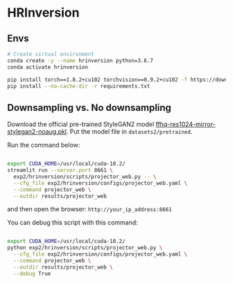 # HRInversion

## Envs
```bash
# Create virtual environment
conda create -y --name hrinversion python=3.6.7
conda activate hrinversion

pip install torch==1.8.2+cu102 torchvision==0.9.2+cu102 -f https://download.pytorch.org/whl/lts/1.8/torch_lts.html
pip install --no-cache-dir -r requirements.txt

```

## Downsampling vs. No downsampling

Download the official pre-trained StyleGAN2 model [ffhq-res1024-mirror-stylegan2-noaug.pkl](https://nvlabs-fi-cdn.nvidia.com/stylegan2-ada-pytorch/pretrained/transfer-learning-source-nets/ffhq-res1024-mirror-stylegan2-noaug.pkl).
Put the model file in `datasets2/pretrained`.

Run the command below:
```bash

export CUDA_HOME=/usr/local/cuda-10.2/
streamlit run --server.port 8661 \
  exp2/hrinversion/scripts/projector_web.py -- \
  --cfg_file exp2/hrinversion/configs/projector_web.yaml \
  --command projector_web \
  --outdir results/projector_web

```
and then open the browser: `http://your_ip_address:8661`

You can debug this script with this command:
```bash

export CUDA_HOME=/usr/local/cuda-10.2/
python exp2/hrinversion/scripts/projector_web.py \
  --cfg_file exp2/hrinversion/configs/projector_web.yaml \
  --command projector_web \
  --outdir results/projector_web \
  --debug True

```








